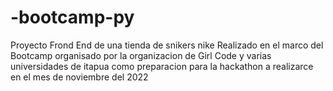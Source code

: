 # -bootcamp-py
Proyecto Frond End de una tienda de snikers nike Realizado en el marco del Bootcamp organisado por la organizacion de Girl Code y varias universidades de itapua 
como preparacion para la hackathon a realizarce en el mes de noviembre del 2022

